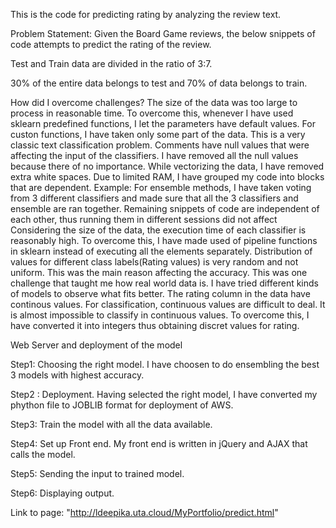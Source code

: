 This is the code for predicting rating by analyzing the review text.

Problem Statement:
Given the Board Game reviews, the below snippets of code attempts to predict the rating of the review.

Test and Train data are divided in the ratio of 3:7.

30% of the entire data belongs to test and 70% of data belongs to train.

How did I overcome challenges?
The size of the data was too large to process in reasonable time. To overcome this, whenever I have used sklearn predefined functions, I let the parameters have default values. For custon functions, I have taken only some part of the data.
This is a very classic text classification problem. Comments have null values that were affecting the input of the classifiers. I have removed all the null values because there of no importance. While vectorizing the data, I have removed extra white spaces.
Due to limited RAM, I have grouped my code into blocks that are dependent. Example: For ensemble methods, I have taken voting from 3 different classifiers and made sure that all the 3 classifiers and ensemble are ran together. Remaining snippets of code are independent of each other, thus running them in different sessions did not affect
Considering the size of the data, the execution time of each classifier is reasonably high. To overcome this, I have made used of pipeline functions in sklearn instead of executing all the elements separately.
Distribution of values for different class labels(Rating values) is very random and not uniform. This was the main reason affecting the accuracy. This was one challenge that taught me how real world data is. I have tried different kinds of models to observe what fits better.
The rating column in the data have continous values. For classification, continuous values are difficult to deal. It is almost impossible to classify in continuous values. To overcome this, I have converted it into integers thus obtaining discret values for rating.

Web Server and deployment of the model

Step1: Choosing the right model. I have choosen to do ensembling the best 3 models with highest accuracy.

Step2 : Deployment. Having selected the right model, I have converted my phython file to JOBLIB format for deployment of AWS.

Step3: Train the model with all the data available.

Step4: Set up Front end. My front end is written in jQuery and AJAX that calls the model.

Step5: Sending the input to trained model.

Step6: Displaying output.

Link to page: "http://ldeepika.uta.cloud/MyPortfolio/predict.html"
